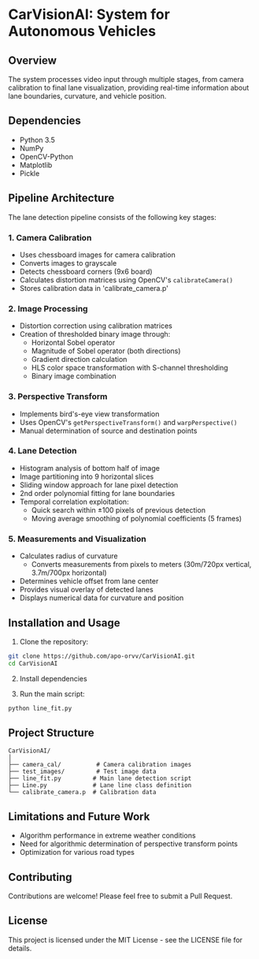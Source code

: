 # CarVisionAI: System for Autonomous Vehicles

## Overview
The system processes video input through multiple stages, from camera calibration to final lane visualization, providing real-time information about lane boundaries, curvature, and vehicle position.

## Dependencies
* Python 3.5
* NumPy
* OpenCV-Python
* Matplotlib
* Pickle

## Pipeline Architecture
The lane detection pipeline consists of the following key stages:

### 1. Camera Calibration
- Uses chessboard images for camera calibration
- Converts images to grayscale
- Detects chessboard corners (9x6 board)
- Calculates distortion matrices using OpenCV's `calibrateCamera()`
- Stores calibration data in 'calibrate_camera.p'

### 2. Image Processing
- Distortion correction using calibration matrices
- Creation of thresholded binary image through:
  - Horizontal Sobel operator
  - Magnitude of Sobel operator (both directions)
  - Gradient direction calculation
  - HLS color space transformation with S-channel thresholding
  - Binary image combination

### 3. Perspective Transform
- Implements bird's-eye view transformation
- Uses OpenCV's `getPerspectiveTransform()` and `warpPerspective()`
- Manual determination of source and destination points

### 4. Lane Detection
- Histogram analysis of bottom half of image
- Image partitioning into 9 horizontal slices
- Sliding window approach for lane pixel detection
- 2nd order polynomial fitting for lane boundaries
- Temporal correlation exploitation:
  - Quick search within ±100 pixels of previous detection
  - Moving average smoothing of polynomial coefficients (5 frames)

### 5. Measurements and Visualization
- Calculates radius of curvature
  - Converts measurements from pixels to meters (30m/720px vertical, 3.7m/700px horizontal)
- Determines vehicle offset from lane center
- Provides visual overlay of detected lanes
- Displays numerical data for curvature and position


## Installation and Usage
1. Clone the repository:
```bash
git clone https://github.com/apo-orvv/CarVisionAI.git
cd CarVisionAI
```

2. Install dependencies

3. Run the main script:
```bash
python line_fit.py
```

## Project Structure
```
CarVisionAI/
│
├── camera_cal/          # Camera calibration images
├── test_images/         # Test image data
├── line_fit.py         # Main lane detection script
├── Line.py             # Lane line class definition
└── calibrate_camera.p  # Calibration data
```

## Limitations and Future Work
- Algorithm performance in extreme weather conditions
- Need for algorithmic determination of perspective transform points
- Optimization for various road types

## Contributing
Contributions are welcome! Please feel free to submit a Pull Request.

## License
This project is licensed under the MIT License - see the LICENSE file for details.
